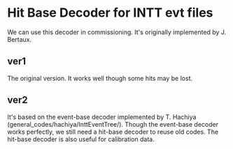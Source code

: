 # Hit Base Decoder for INTT evt files
We can use this decoder in commissioning. It's originally implemented by J. Bertaux.

## ver1
The original version.
It works well though some hits may be lost.

## ver2
It's based on the event-base decoder implemented by T. Hachiya (general_codes/hachiya/InttEventTree/).
Though the event-base decoder works perfectly, we still need a hit-base decoder to reuse old codes.
The hit-base decoder is also useful for calibration data.